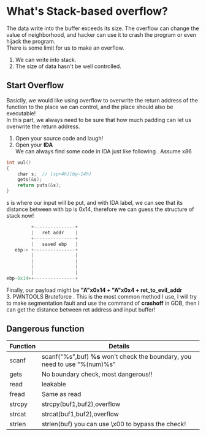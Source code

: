 # What's Stack-based overflow?  
The data write into the buffer exceeds its size. The overflow can change the value of neighborhood, and hacker can use it to crash the program or even hijack the program.  
There is some limit for us to make an overflow.  
1. We can write into stack.  
2. The size of data hasn't be well controlled.  
  
## Start Overflow  
Basiclly, we would like using overflow to overwrite the return address of the function to the place we can control, and the place should also be executable!  
In this part, we always need to be sure that how much padding can let us overwrite the return address.  
1. Open your source code and laugh!  
2. Open your **IDA**  
We can always find some code in IDA just like following . 
Assume x86
```C
int vul()
{
    char s;  // [sp+4h][bp-14h]  
    gets(&s);  
    return puts(&s);  
}
``` 
s is where our input will be put, and with IDA label, we can see that its distance between with bp is 0x14, therefore we can guess the structure of stack now!  
```C
         +---------------+  
         |   ret addr    |  
         +---------------+  
         |   saved ebp   |  
   ebp-> +---------------+  
         |               |
         |               |
         |               |
         |               |
ebp-0x14>+---------------+
```  
Finally, our payload might be **"A"x0x14 + "A"x0x4 + ret_to_evil_addr**  
3. PWNTOOLS Bruteforce . 
This is the most common method I use, I will try to make segmentation fault and use the command of **crashoff** in GDB, then I can get the distance between ret address and input buffer!
  
## Dangerous function   
Function | Details
------------ | -------------
scanf | scanf("%s",buf) **%s** won't check the boundary, you need to use "%(num)%s"
gets |  No boundary check, most dangerous!!  
read |  leakable  
fread|  Same as read 
strcpy | strcpy(buf1,buf2),overflow 
strcat | strcat(buf1,buf2),overflow   
strlen | strlen(buf) you can use \x00 to bypass the check!
